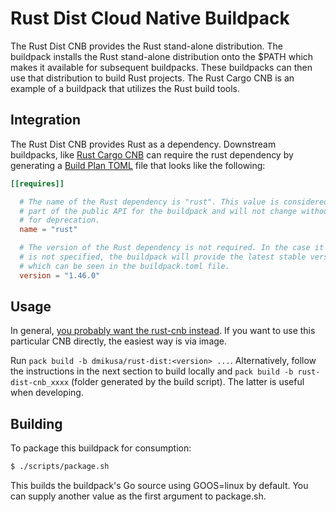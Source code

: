 # Rust Dist Cloud Native Buildpack

The Rust Dist CNB provides the Rust stand-alone distribution. The buildpack
installs the Rust stand-alone distribution onto the $PATH which makes it available for
subsequent buildpacks. These buildpacks can then use that distribution to build
Rust projects. The Rust Cargo CNB is an example of a buildpack that utilizes the Rust
build tools.

## Integration

The Rust Dist CNB provides Rust as a dependency. Downstream buildpacks, like
[Rust Cargo CNB](https://github.com/dmikusa/rust-cargo-cnb) can require the rust
dependency by generating a [Build Plan
TOML](https://github.com/buildpacks/spec/blob/master/buildpack.md#build-plan-toml)
file that looks like the following:

```toml
[[requires]]

  # The name of the Rust dependency is "rust". This value is considered
  # part of the public API for the buildpack and will not change without a plan
  # for deprecation.
  name = "rust"

  # The version of the Rust dependency is not required. In the case it
  # is not specified, the buildpack will provide the latest stable version, 
  # which can be seen in the buildpack.toml file.
  version = "1.46.0"
```

## Usage

In general, [you probably want the rust-cnb instead](https://github.com/dmikusa/rust-cnb/#tldr). If you want to use this particular CNB directly, the easiest way is via image.

Run `pack build -b dmikusa/rust-dist:<version> ...`. Alternatively, follow the instructions in the next section to build locally and `pack build -b rust-dist-cnb_xxxx` (folder generated by the build script). The latter is useful when developing.

## Building

To package this buildpack for consumption:

```bash
$ ./scripts/package.sh
```

This builds the buildpack's Go source using GOOS=linux by default. You can supply another value as the first argument to package.sh.
